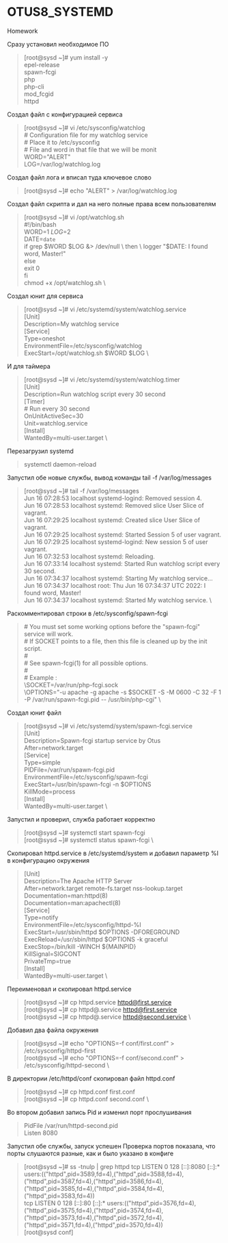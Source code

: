 # OTUS8_SYSTEMD
Homework

Сразу установил необходимое ПО
>[root@sysd ~]# yum install -y \
epel-release \
spawn-fcgi \
php \
php-cli \
mod_fcgid \
httpd

Создал файл с конфигурацией сервиса
>[root@sysd ~]# vi  /etc/sysconfig/watchlog \
\# Configuration file for my watchlog service \
\# Place it to /etc/sysconfig \
\# File and word in that file that we will be monit \
WORD="ALERT" \
LOG=/var/log/watchlog.log

Создал файл лога и вписал туда ключевое слово
>[root@sysd ~]# echo "ALERT" > /var/log/watchlog.log

Создал файл скрипта и дал на него полные права всем пользователям
>[root@sysd ~]# vi /opt/watchlog.sh  \
\#!/bin/bash  \
WORD=$1  \
LOG=$2  \
DATE=`date`  \
if grep $WORD $LOG &> /dev/null  \
then  \
logger "$DATE: I found word, Master!"  \
else  \
exit 0  \
fi  \
chmod +x /opt/watchlog.sh  \

Создал юнит для сервиса
>[root@sysd ~]# vi /etc/systemd/system/watchlog.service  \
[Unit]  \
Description=My watchlog service  \
[Service]  \
Type=oneshot  \
EnvironmentFile=/etc/sysconfig/watchlog  \
ExecStart=/opt/watchlog.sh $WORD $LOG  \

И для таймера
>[root@sysd ~]# vi /etc/systemd/system/watchlog.timer  \
[Unit]  \
Description=Run watchlog script every 30 second  \
[Timer]  \
\# Run every 30 second  \
OnUnitActiveSec=30  \
Unit=watchlog.service  \
[Install]  \
WantedBy=multi-user.target  \

Перезагрузил systemd
>systemctl daemon-reload

Запустил обе новые службы, вывод команды tail -f /var/log/messages
>[root@sysd ~]# tail -f /var/log/messages  \
Jun 16 07:28:53 localhost systemd-logind: Removed session 4.  \
Jun 16 07:28:53 localhost systemd: Removed slice User Slice of vagrant.  \
Jun 16 07:29:25 localhost systemd: Created slice User Slice of vagrant.  \
Jun 16 07:29:25 localhost systemd: Started Session 5 of user vagrant.  \
Jun 16 07:29:25 localhost systemd-logind: New session 5 of user vagrant.  \
Jun 16 07:32:53 localhost systemd: Reloading.  \
Jun 16 07:33:14 localhost systemd: Started Run watchlog script every 30 second.  \
Jun 16 07:34:37 localhost systemd: Starting My watchlog service...  \
Jun 16 07:34:37 localhost root: Thu Jun 16 07:34:37 UTC 2022: I found word, Master!  \
Jun 16 07:34:37 localhost systemd: Started My watchlog service.  \

Раскомментировал строки в /etc/sysconfig/spawn-fcgi
>\# You must set some working options before the "spawn-fcgi" service will work.  \
\# If SOCKET points to a file, then this file is cleaned up by the init script.  \
\#  \
\# See spawn-fcgi(1) for all possible options.  \
\#  \
\# Example :  \
\SOCKET=/var/run/php-fcgi.sock  \
\OPTIONS="-u apache -g apache -s $SOCKET -S -M 0600 -C 32 -F 1 -P /var/run/spawn-fcgi.pid -- /usr/bin/php-cgi"  \

Создал юнит файл
>[root@sysd ~]# vi /etc/systemd/system/spawn-fcgi.service  \
[Unit]  \
Description=Spawn-fcgi startup service by Otus  \
After=network.target  \
[Service]  \
Type=simple  \
PIDFile=/var/run/spawn-fcgi.pid  \
EnvironmentFile=/etc/sysconfig/spawn-fcgi  \
ExecStart=/usr/bin/spawn-fcgi -n $OPTIONS  \
KillMode=process  \
[Install]  \
WantedBy=multi-user.target  \

Запустил и проверил, служба работает корректно
>[root@sysd ~]# systemctl start spawn-fcgi  \
[root@sysd ~]# systemctl status spawn-fcgi  \

Скопировал httpd.service в /etc/systemd/system и добавил параметр %I в конфигурацию окружения
>[Unit]  \
Description=The Apache HTTP Server  \
After=network.target remote-fs.target nss-lookup.target  \
Documentation=man:httpd(8)  \
Documentation=man:apachectl(8)  \
[Service]  \
Type=notify  \
EnvironmentFile=/etc/sysconfig/httpd-%I  \
ExecStart=/usr/sbin/httpd $OPTIONS -DFOREGROUND  \
ExecReload=/usr/sbin/httpd $OPTIONS -k graceful  \
ExecStop=/bin/kill -WINCH ${MAINPID}  \
KillSignal=SIGCONT  \
PrivateTmp=true  \
[Install]  \
WantedBy=multi-user.target  \

Переименовал и скопировал httpd.service
>[root@sysd ~]# cp httpd.service httpd@first.service  \
[root@sysd ~]# cp httpd@.service httpd@first.service  \
[root@sysd ~]# cp httpd@.service httpd@second.service  \

Добавил два файла окружения
>[root@sysd ~]# echo "OPTIONS=-f conf/first.conf" > /etc/sysconfig/httpd-first  \
[root@sysd ~]# echo "OPTIONS=-f conf/second.conf" > /etc/sysconfig/httpd-second  \

В директории /etc/httpd/conf скопировал файл httpd.conf
>[root@sysd ~]# cp httpd.conf first.conf  \
[root@sysd ~]# cp httpd.conf second.conf  \

Во втором добавил запись Pid и изменил порт прослушивания
>PidFile /var/run/httpd-second.pid  \
Listen 8080

Запустил обе службы, запуск успешен
Проверка портов показала, что порты слушаются разные, как и было указано в конфиге
>[root@sysd ~]# ss -tnulp | grep httpd
tcp    LISTEN     0      128    [::]:8080               [::]:*                   users:(("httpd",pid=3589,fd=4),("httpd",pid=3588,fd=4),("httpd",pid=3587,fd=4),("httpd",pid=3586,fd=4),("httpd",pid=3585,fd=4),("httpd",pid=3584,fd=4),("httpd",pid=3583,fd=4))  \
tcp    LISTEN     0      128    [::]:80                 [::]:*                   users:(("httpd",pid=3576,fd=4),("httpd",pid=3575,fd=4),("httpd",pid=3574,fd=4),("httpd",pid=3573,fd=4),("httpd",pid=3572,fd=4),("httpd",pid=3571,fd=4),("httpd",pid=3570,fd=4))  \
[root@sysd conf]
